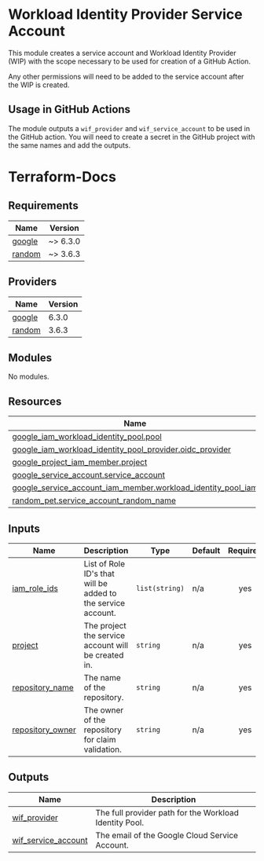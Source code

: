 # Workload Identity Provider Service Account

This module creates a service account and Workload Identity Provider (WIP) with the scope necessary to be used for creation of a GitHub Action. 

Any other permissions will need to be added to the service account after the WIP is created. 

## Usage in GitHub Actions

The module outputs a `wif_provider` and `wif_service_account` to be used in the GitHub action. You will need to create a secret in the GitHub project with the same names and add the outputs. 

# Terraform-Docs

## Requirements

| Name | Version |
|------|---------|
| <a name="requirement_google"></a> [google](#requirement\_google) | ~> 6.3.0 |
| <a name="requirement_random"></a> [random](#requirement\_random) | ~> 3.6.3 |

## Providers

| Name | Version |
|------|---------|
| <a name="provider_google"></a> [google](#provider\_google) | 6.3.0 |
| <a name="provider_random"></a> [random](#provider\_random) | 3.6.3 |

## Modules

No modules.

## Resources

| Name | Type |
|------|------|
| [google_iam_workload_identity_pool.pool](https://registry.terraform.io/providers/hashicorp/google/latest/docs/resources/iam_workload_identity_pool) | resource |
| [google_iam_workload_identity_pool_provider.oidc_provider](https://registry.terraform.io/providers/hashicorp/google/latest/docs/resources/iam_workload_identity_pool_provider) | resource |
| [google_project_iam_member.project](https://registry.terraform.io/providers/hashicorp/google/latest/docs/resources/project_iam_member) | resource |
| [google_service_account.service_account](https://registry.terraform.io/providers/hashicorp/google/latest/docs/resources/service_account) | resource |
| [google_service_account_iam_member.workload_identity_pool_iam](https://registry.terraform.io/providers/hashicorp/google/latest/docs/resources/service_account_iam_member) | resource |
| [random_pet.service_account_random_name](https://registry.terraform.io/providers/hashicorp/random/latest/docs/resources/pet) | resource |

## Inputs

| Name | Description | Type | Default | Required |
|------|-------------|------|---------|:--------:|
| <a name="input_iam_role_ids"></a> [iam\_role\_ids](#input\_iam\_role\_ids) | List of Role ID's that will be added to the service account. | `list(string)` | n/a | yes |
| <a name="input_project"></a> [project](#input\_project) | The project the service account will be created in. | `string` | n/a | yes |
| <a name="input_repository_name"></a> [repository\_name](#input\_repository\_name) | The name of the repository. | `string` | n/a | yes |
| <a name="input_repository_owner"></a> [repository\_owner](#input\_repository\_owner) | The owner of the repository for claim validation. | `string` | n/a | yes |

## Outputs

| Name | Description |
|------|-------------|
| <a name="output_wif_provider"></a> [wif\_provider](#output\_wif\_provider) | The full provider path for the Workload Identity Pool. |
| <a name="output_wif_service_account"></a> [wif\_service\_account](#output\_wif\_service\_account) | The email of the Google Cloud Service Account. |